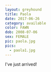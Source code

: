 ```yaml
---
layout: greyhound
title: Paola
date: 2017-06-26
category: available
color: FAWN
dob: 2008-07-06
sex: FEMALE
pic: paola.jpg
pics:
  - paola1.jpg
---
```


I've just arrived!
